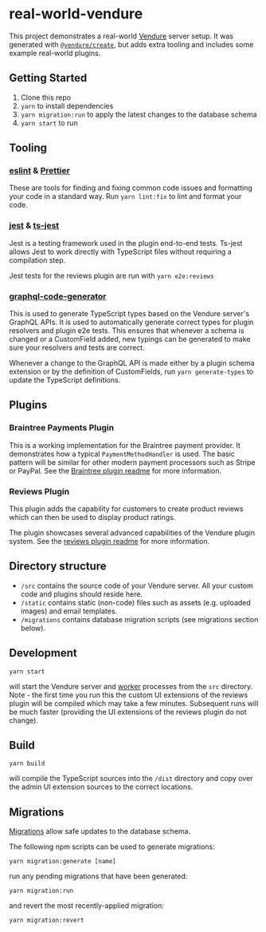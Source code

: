 # real-world-vendure

This project demonstrates a real-world [Vendure](https://www.vendure.io/) server setup. It was generated with [`@vendure/create`](https://github.com/vendure-ecommerce/vendure/tree/master/packages/create), but adds extra tooling and includes some example real-world plugins.

## Getting Started

1. Clone this repo
2. `yarn` to install dependencies
3. `yarn migration:run` to apply the latest changes to the database schema
3. `yarn start` to run

## Tooling

### [eslint](https://eslint.org/) & [Prettier](https://prettier.io/)
These are tools for finding and fixing common code issues and formatting your code in a standard way. Run `yarn lint:fix` to lint and format your code.

### [jest](https://jestjs.io/) & [ts-jest](https://github.com/kulshekhar/ts-jest)
Jest is a testing framework used in the plugin end-to-end tests. Ts-jest allows Jest to work directly with TypeScript files without requiring a compilation step.

Jest tests for the reviews plugin are run with `yarn e2e:reviews`

### [graphql-code-generator](https://graphql-code-generator.com/)
This is used to generate TypeScript types based on the Vendure server's GraphQL APIs. It is used to automatically generate correct types for plugin resolvers and plugin e2e tests. This ensures that whenever a schema is changed or a CustomField added, new typings can be generated to make sure your resolvers and tests are correct. 

Whenever a change to the GraphQL API is made either by a plugin schema extension or by the definition of CustomFields, run `yarn generate-types` to update the TypeScript definitions.

## Plugins

### Braintree Payments Plugin

This is a working implementation for the Braintree payment provider. It demonstrates how a typical `PaymentMethodHandler` is used. The basic pattern will be similar for other modern payment processors such as Stripe or PayPal. See the [Braintree plugin readme](./src/plugins/braintree/README.md) for more information.

### Reviews Plugin

This plugin adds the capability for customers to create product reviews which can then be used to display product ratings.

The plugin showcases several advanced capabilities of the Vendure plugin system. See the [reviews plugin readme](./src/plugins/reviews/README.md) for more information.


## Directory structure

* `/src` contains the source code of your Vendure server. All your custom code and plugins should reside here.
* `/static` contains static (non-code) files such as assets (e.g. uploaded images) and email templates.
* `/migrations` contains database migration scripts (see migrations section below).

## Development

```
yarn start
```

will start the Vendure server and [worker](https://www.vendure.io/docs/developer-guide/vendure-worker/) processes from
the `src` directory. Note - the first time you run this the custom UI extensions of the reviews plugin will be compiled which may take a few minutes. Subsequent runs will be much faster (providing the UI extensions of the reviews plugin do not change).

## Build

```
yarn build
```

will compile the TypeScript sources into the `/dist` directory and copy over the admin UI extension sources to the correct locations.

## Migrations

[Migrations](https://www.vendure.io/docs/developer-guide/migrations/) allow safe updates to the database schema.

The following npm scripts can be used to generate migrations:

```
yarn migration:generate [name]
```

run any pending migrations that have been generated:

```
yarn migration:run
```

and revert the most recently-applied migration:

```
yarn migration:revert
```
